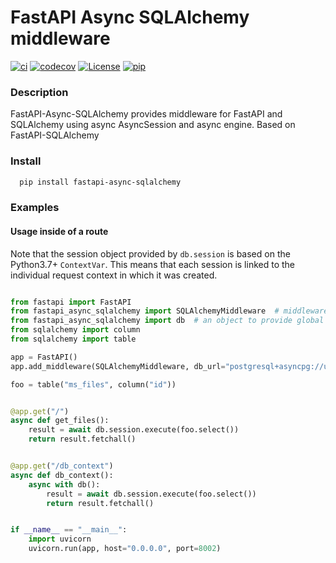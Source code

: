 # FastAPI Async SQLAlchemy middleware

[![ci](https://github.com/h0rn3t/fastapi-async-sqlalchemy/workflows/ci/badge.svg)](https://github.com/h0rn3t/fastapi-async-sqlalchemy/workflows/ci/badge.svg)
[![codecov](https://codecov.io/gh/h0rn3t/fastapi-async-sqlalchemy/branch/main/graph/badge.svg?token=F4NJ34WKPY)](https://codecov.io/gh/h0rn3t/fastapi-async-sqlalchemy)
[![License](https://img.shields.io/npm/l/xxtea-node.svg)](http://opensource.org/licenses/MIT)
[![pip](https://img.shields.io/pypi/v/fastapi_async_sqlalchemy?color=blue)](https://img.shields.io/pypi/v/fastapi_async_sqlalchemy?color=blue)

### Description

FastAPI-Async-SQLAlchemy provides middleware for FastAPI and SQLAlchemy using async AsyncSession and async engine. 
Based on FastAPI-SQLAlchemy

### Install

```bash
  pip install fastapi-async-sqlalchemy
```


### Examples


#### Usage inside of a route

Note that the session object provided by ``db.session`` is based on the Python3.7+ ``ContextVar``. This means that
each session is linked to the individual request context in which it was created.

```python

from fastapi import FastAPI
from fastapi_async_sqlalchemy import SQLAlchemyMiddleware  # middleware helper
from fastapi_async_sqlalchemy import db  # an object to provide global access to a database session
from sqlalchemy import column
from sqlalchemy import table

app = FastAPI()
app.add_middleware(SQLAlchemyMiddleware, db_url="postgresql+asyncpg://user:user@192.168.88.200:5432/primary_db")

foo = table("ms_files", column("id"))


@app.get("/")
async def get_files():
    result = await db.session.execute(foo.select())
    return result.fetchall()


@app.get("/db_context")
async def db_context():
    async with db():
        result = await db.session.execute(foo.select())
        return result.fetchall()


if __name__ == "__main__":
    import uvicorn
    uvicorn.run(app, host="0.0.0.0", port=8002)

```